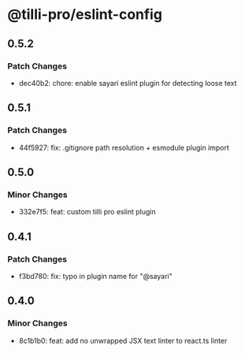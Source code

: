 # @tilli-pro/eslint-config

## 0.5.2

### Patch Changes

- dec40b2: chore: enable sayari eslint plugin for detecting loose text

## 0.5.1

### Patch Changes

- 44f5927: fix: .gitignore path resolution + esmodule plugin import

## 0.5.0

### Minor Changes

- 332e7f5: feat: custom tilli pro eslint plugin

## 0.4.1

### Patch Changes

- f3bd780: fix: typo in plugin name for "@sayari"

## 0.4.0

### Minor Changes

- 8c1b1b0: feat: add no unwrapped JSX text linter to react.ts linter
